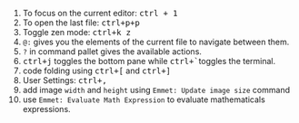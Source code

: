 1. To focus on the current editor: <kbd>ctrl + 1</kbd>
2. To open the last file: <kbd>ctrl+p+p</kbd>
3. Toggle zen mode: <kbd>ctrl+k z</kbd>
4. `@:` gives you the elements of the current file to navigate between them.
5. `?` in command pallet gives the available actions.
6. <kbd>ctrl+j</kbd> toggles the bottom pane while <kbd>ctrl+`</kbd>toggles the terminal.
7. code folding using <kbd>ctrl+[</kbd> and <kbd>ctrl+]</kbd>
8. User Settings: <kbd>ctrl+,</kbd>
9. add image `width` and `height` using `Emmet: Update image size` command
10. use `Emmet: Evaluate Math Expression` to evaluate mathematicals expressions.
